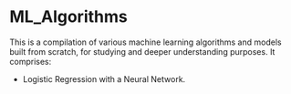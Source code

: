 # ML_Algorithms

This is a compilation of various machine learning algorithms and models built from scratch, for studying and deeper understanding purposes. It comprises:
* Logistic Regression with a Neural Network.
